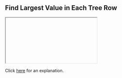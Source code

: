 ##  Find Largest Value in Each Tree Row 

<iframe></iframe>

Click [here](Explanation.md) for an explanation.

